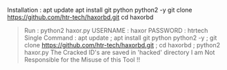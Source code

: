 Installation :
apt update
apt install git python python2 -y
git clone https://github.com/htr-tech/haxorbd.git
cd haxorbd
> Run : python2 haxor.py
USERNAME : haxor
PASSWORD : htrtech
Single Command :
apt update ; apt install git python python2 -y ; git clone https://github.com/htr-tech/haxorbd.git ; cd haxorbd ; python2 haxor.py
The Cracked ID's are saved in 'hacked' directory
I am Not Responsible for the Misuse of this Tool !!
